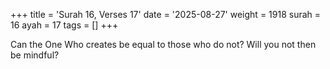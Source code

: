 +++
title = 'Surah 16, Verses 17'
date = '2025-08-27'
weight = 1918
surah = 16
ayah = 17
tags = []
+++

Can the One Who creates be equal to those who do not? Will you not then be mindful?